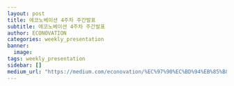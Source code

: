 ```yaml
---
layout: post
title: 에코노베이션 4주차 주간발표
subtitle: 에코노베이션 4주차 주간발표
author: ECONOVATION
categories: weekly_presentation
banner:
  image:
tags: weekly_presentation
sidebar: []
medium_url: "https://medium.com/econovation/%EC%97%90%EC%BD%94%EB%85%B8%EB%B2%A0%EC%9D%B4%EC%85%98-4%EC%A3%BC%EC%B0%A8-%EC%A3%BC%EA%B0%84%EB%B0%9C%ED%91%9C-979e686218b4"
---
```

